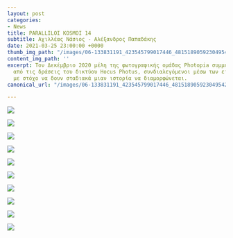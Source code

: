 ```yaml
---
layout: post
categories:
- News
title: PARALLILOI KOSMOI 14
subtitle: Αχιλλέας Νάσιος - Αλέξανδρος Παπαδάκης
date: 2021-03-25 23:00:00 +0000
thumb_img_path: "/images/06-133831191_423545799017446_4815189059230495429_n.jpg"
content_img_path: ''
excerpt: Τον Δεκέμβριο 2020 μέλη της φωτογραφικής ομάδας Photopia συμμετείχαν σε μια
  από τις δράσεις του δικτύου Hocus Photus, συνδιαλεγόμενοι μέσω των εικόνων τους
  με στόχο να δουν σταδιακά μιαν ιστορία να διαμορφώνεται.
canonical_url: "/images/06-133831191_423545799017446_4815189059230495429_n.jpg"

---
```

![](/images/01_mg_6889.jpg)

![](/images/02-133739137_221195382888818_2776506921279086195_n.jpg)

![](/images/03-26952262_10214954915608740_2946486874937148732_o.jpg)

![](/images/4-134246650_717140385851861_8736798527984357341_n.jpg)

![](/images/05_mg_4019.jpg)

![](/images/06-133831191_423545799017446_4815189059230495429_n.jpg)

![](/images/07-18238158_10212580388287041_5896089769272020420_o.jpg)

![](/images/08-134066409_1074648663042255_9118953634297913866_n.jpg)

![](/images/09_mg_9435.jpg)

![](/images/10-134111154_496125291377430_2233910155420271017_n.jpg)
